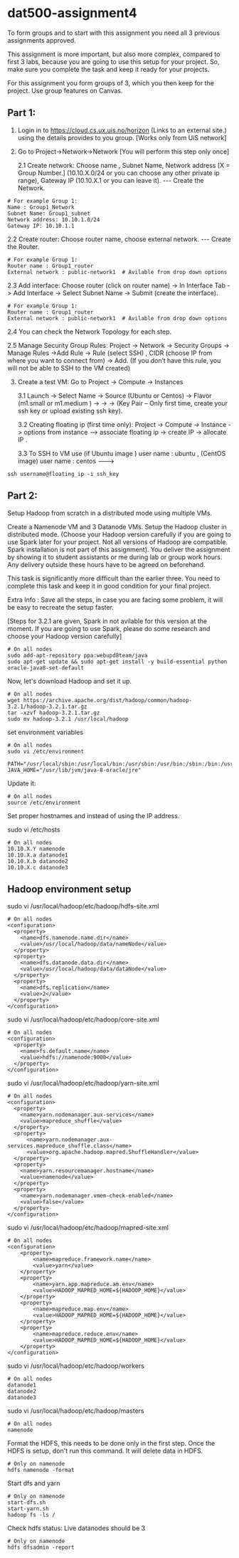 # dat500-assignment4

To form groups and to start with this assignment you need all 3 previous assignments approved.

This assignment is more important, but also more complex, compared to first 3 labs, because you are going to use this setup for your project. So, make sure you complete the task and keep it ready for your projects.  

For this assignment you form groups of 3, which you then keep for the project. Use group features on Canvas. 

## Part 1: 

1. Login in to https://cloud.cs.ux.uis.no/horizon (Links to an external site.) using the details provides to you group. [Works only from UiS network]
2. Go to Project->Network->Network  [You will perform this step only once] 

   2.1 Create network: Choose name , Subnet Name, Network address [X = Group Number.] (10.10.X.0/24 or you can choose any other private ip range), Gateway IP (10.10.X.1 or you can leave it).  --- Create the Network. 
```
# For example Group 1: 
Name : Group1_Network
Subnet Name: Group1_subnet
Network address: 10.10.1.0/24
Gateway IP: 10.10.1.1
```

   2.2 Create router: Choose router name, choose external network. --- Create the Router. 
```
# For example Group 1: 
Router name : Group1_router
External network : public-network1  # Avilable from drop down options
```

   2.3 Add interface: Choose router (click on router name) -> In Interface Tab -> Add Interface -> Select Subnet Name -> Submit (create the interface). 
```
# For example Group 1: 
Router name : Group1_router
External network : public-network1  # Avilable from drop down options
```

   2.4 You can check the Network Topology for each step. 

   2.5 Manage Security Group Rules: Project -> Network -> Security Groups -> Manage Rules ->Add Rule -> Rule (select SSH) , CIDR (choose IP from where you want to connect from) -> Add.   (If you don’t have this rule, you will not be able to SSH to the VM created)


3. Create a test VM: Go to Project -> Compute -> Instances 

   3.1 Launch -> Select Name -> Source (Ubuntu or Centos) -> Flavor (m1.small or m1.medium ) -> -> -> (Key Pair – Only first time, create your ssh key or upload existing ssh key).

   3.2 Creating floating ip (first time only): Project -> Compute -> Instance -> options from instance --> associate floating ip -> create IP -> allocate IP .

   3.3 To SSH to VM use (if Ubuntu image ) user name : ubuntu ,  (CentOS image) user name : centos  --->      
```
ssh username@floating_ip -i ssh_key
```

## Part 2: 

Setup Hadoop from scratch in a distributed mode using multiple VMs. 

Create a Namenode VM and 3 Datanode VMs. 
Setup the Hadoop cluster in distributed mode. (Choose your Hadoop version carefully if you are going to use Spark later for your project. Not all versions of Hadoop are compatible. Spark installation is not part of this assignment). 
You deliver the assignment by showing it to student assistants or me during lab or group work hours. Any delivery outside these hours have to be agreed on beforehand. 

This task is significantly more difficult than the earlier three. You need to complete this task and keep it in good condition for your final project. 

Extra Info : Save all the steps, in case you are facing some problem, it will be easy to recreate the setup faster. 

[Steps for 3.2.1 are given, Spark in not avilable for this version at the moment. If you are going to use Spark, please do some research and choose your Hadoop version carefully]

```
# On all nodes
sudo add-apt-repository ppa:webupd8team/java
sudo apt-get update && sudo apt-get install -y build-essential python oracle-java8-set-default
```

Now, let's download Hadoop and set it up.
```
# On all nodes
wget https://archive.apache.org/dist/hadoop/common/hadoop-3.2.1/hadoop-3.2.1.tar.gz
tar -xzvf hadoop-3.2.1.tar.gz
sudo mv hadoop-3.2.1 /usr/local/hadoop
```
set environment variables
```
# On all nodes
sudo vi /etc/environment

PATH="/usr/local/sbin:/usr/local/bin:/usr/sbin:/usr/bin:/sbin:/bin:/usr/games:/usr/local/games:/usr/local/hadoop/bin:/usr/local/hadoop/sbin"
JAVA_HOME="/usr/lib/jvm/java-8-oracle/jre"
```

Update it:
```
# On all nodes
source /etc/environment
```

Set proper hostnames and instead of using the IP address.

sudo vi /etc/hosts
```
# On all nodes
10.10.X.Y namenode
10.10.X.a datanode1
10.10.X.b datanode2
10.10.X.c datanode3
```

## Hadoop environment setup
sudo vi /usr/local/hadoop/etc/hadoop/hdfs-site.xml

```
# On all nodes
<configuration>
  <property>
    <name>dfs.namenode.name.dir</name>
    <value>/usr/local/hadoop/data/nameNode</value>
  </property>
  <property>
    <name>dfs.datanode.data.dir</name>
    <value>/usr/local/hadoop/data/dataNode</value>
  </property>
  <property>
    <name>dfs.replication</name>
    <value>2</value>
  </property>
</configuration>
```

sudo vi /usr/local/hadoop/etc/hadoop/core-site.xml

```
# On all nodes
<configuration>
  <property>
    <name>fs.default.name</name>
    <value>hdfs://namenode:9000</value>
  </property>
</configuration>
```

sudo vi /usr/local/hadoop/etc/hadoop/yarn-site.xml
```
# On all nodes
<configuration>
  <property>
    <name>yarn.nodemanager.aux-services</name>
    <value>mapreduce_shuffle</value>
  </property>
  <property>
      <name>yarn.nodemanager.aux-services.mapreduce_shuffle.class</name>
      <value>org.apache.hadoop.mapred.ShuffleHandler</value>
  </property>
  <property>
    <name>yarn.resourcemanager.hostname</name>
    <value>namenode</value>
  </property>
  <property>
    <name>yarn.nodemanager.vmem-check-enabled</name>
    <value>false</value>
  </property>
</configuration>
```

sudo vi /usr/local/hadoop/etc/hadoop/mapred-site.xml
```
# On all nodes
<configuration>
    <property>
        <name>mapreduce.framework.name</name>
        <value>yarn</value>
    </property>
    <property>
        <name>yarn.app.mapreduce.am.env</name>
        <value>HADOOP_MAPRED_HOME=${HADOOP_HOME}</value>
    </property>
    <property>
        <name>mapreduce.map.env</name>
        <value>HADOOP_MAPRED_HOME=${HADOOP_HOME}</value>
    </property>
    <property>
        <name>mapreduce.reduce.env</name>
        <value>HADOOP_MAPRED_HOME=${HADOOP_HOME}</value>
    </property>
</configuration>
```

sudo vi /usr/local/hadoop/etc/hadoop/workers
```
# On all nodes
datanode1
datanode2
datanode3
```

sudo vi /usr/local/hadoop/etc/hadoop/masters
```
# On all nodes
namenode
```

Format the HDFS, this needs to be done only in the first step. Once the HDFS is setup, don't run this command. It will delete data in HDFS.
```
# Only on namenode
hdfs namenode -format
```

Start dfs and yarn
```
# Only on namenode
start-dfs.sh
start-yarn.sh
hadoop fs -ls /
```

Check hdfs status: Live datanodes should be 3
```
# Only on namenode
hdfs dfsadmin -report
```


```
```
